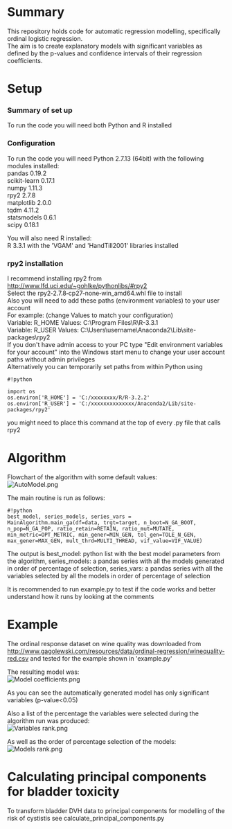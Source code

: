 # Summary

This repository holds code for automatic regression modelling, specifically ordinal logistic regression.  
The aim is to create explanatory models with significant variables as defined by the p-values and confidence intervals of their regression coefficients.  

# Setup
### Summary of set up
To run the code you will need both Python and R installed
### Configuration
To run the code you will need Python 2.7.13 (64bit) with the following modules installed:  
pandas 0.19.2  
scikit-learn 0.17.1  
numpy 1.11.3  
rpy2 2.7.8  
matplotlib 2.0.0  
tqdm 4.11.2  
statsmodels 0.6.1  
scipy 0.18.1  

You will also need R installed:  
R 3.3.1
with the 'VGAM' and 'HandTill2001' libraries installed

### rpy2 installation
I recommend installing rpy2 from http://www.lfd.uci.edu/~gohlke/pythonlibs/#rpy2  
Select the rpy2‑2.7.8‑cp27‑none‑win_amd64.whl file to install  
Also you will need to add these paths (environment variables) to your user account  
For example: (change Values to match your configuration)  
Variable: R_HOME Values: C:\Program Files\R\R-3.3.1  
Variable: R_USER Values: C:\Users\username\Anaconda2\Lib\site-packages\rpy2  
If you don't have admin access to your PC type "Edit environment variables for your account" into the Windows start menu to change your user account paths without admin privileges  
Alternatively you can temporarily set paths from within Python using  

```
#!python

import os  
os.environ['R_HOME'] = 'C:/xxxxxxxx/R/R-3.2.2'   
os.environ['R_USER'] = 'C:/xxxxxxxxxxxxxx/Anaconda2/Lib/site-packages/rpy2' 
```
  
you might need to place this command at the top of every .py file that calls rpy2   

# Algorithm
Flowchart of the algorithm with some default values:  
![AutoModel.png](https://bitbucket.org/repo/yp5MdKd/images/4102067091-AutoModel.png)  

The main routine is run as follows:  
```
#!python
best_model, series_models, series_vars = MainAlgorithm.main_ga(df=data, trgt=target, n_boot=N_GA_BOOT, n_pop=N_GA_POP, ratio_retain=RETAIN, ratio_mut=MUTATE, min_metric=OPT_METRIC, min_gener=MIN_GEN, tol_gen=TOLE_N_GEN, max_gener=MAX_GEN, mult_thrd=MULTI_THREAD, vif_value=VIF_VALUE)
```  
The output is best_model: python list with the best model parameters from the algorithm, series_models: a pandas series with all the models generated in order of percentage of selection, series_vars: a pandas series with all the variables selected by all the models in order of percentage of selection  

It is recommended to run example.py to test if the code works and better understand how it runs by looking at the comments

# Example
The ordinal response dataset on wine quality was downloaded from http://www.gagolewski.com/resources/data/ordinal-regression/winequality-red.csv and tested for the example shown in 'example.py'  

The resulting model was:  
![Model coefficients.png](https://bitbucket.org/repo/yp5MdKd/images/2551485050-Model%20coefficients.png)
  
As you can see the automatically generated model has only significant variables (p-value<0.05)

Also a list of the percentage the variables were selected during the algorithm run was produced:  
![Variables rank.png](https://bitbucket.org/repo/yp5MdKd/images/1839157875-Variables%20rank.png)

As well as the order of percentage selection of the models:  
![Models rank.png](https://bitbucket.org/repo/yp5MdKd/images/1042504757-Models%20rank.png)


# Calculating principal components for bladder toxicity
To transform bladder DVH data to principal components for modelling of the risk of cystistis see calculate_principal_components.py

